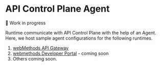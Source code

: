 # API Control Plane Agent

:construction: Work in progress

Runtime communicate with API Control Plane with the help of an Agent. Here, we host sample agent configurations for the following runtimes.

1. [webMethods API Gateway](webmethods-api-gateway/README.md)
2. [webmethods Developer Portal]() - coming soon
3. Others coming soon.
